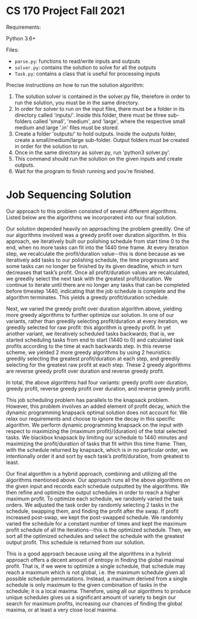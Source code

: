 # CS 170 Project Fall 2021

Requirements:

Python 3.6+

Files:
- `parse.py`: functions to read/write inputs and outputs
- `solver.py`: contains the solution to solve for all the outputs
- `Task.py`: contains a class that is useful for processing inputs

Precise instructions on how to run the solution algorithm:
1. The solution solver is contained in the solver.py file, therefore
in order to run the solution, you must be in the same directory.
2. In order for solver to run on the input files, there must be a folder
in its directory called 'inputs/'. Inside this folder, there must be
three sub-folders called 'small', 'medium', and 'large', where the respective
small medium and large '.in' files must be stored.
3. Create a folder 'outputs/' to hold outputs. Inside the outputs folder,
create a small/medium/large sub-folder. Output folders must be created in
order for the solution to run.
4. Once in the same directory as solver.py, run 'python3 solver.py'.
5. This command should run the solution on the given inputs and create outputs.
6. Wait for the program to finish running and you're finished.

# Job Sequencing Solution

Our approach to this problem consisted of several different algorithms. Listed below are the algorithms we incorporated into our final solution.

Our solution depended heavily on approaching the problem greedily. One of our algorithms involved was a greedy profit over duration algorithm. In this approach, we iteratively built our polishing schedule from start time 0 to the end, when no more tasks can fit into the 1440 time frame.  At every iteration step, we recalculate the profit/duration value--this is done because as we iteratively add tasks to our polishing schedule, the time progresses and some tasks can no longer be finished by its given deadline, which in turn decreases that task’s profit. Once all profit/duration values are recalculated, we greedily select the next task with the greatest profit/duration. We continue to iterate until there are no longer any tasks that can be completed before timestep 1440, indicating that the job schedule is complete and the algorithm terminates. This yields a greedy profit/duration schedule.

Next, we varied the greedy profit over duration algorithm above, yielding more greedy algorithms to further optimize our solution. In one of our variants, rather than greedily selecting profit/duration at every iteration, we greedily selected for raw profit: this algorithm is greedy profit. In yet another variant, we iteratively scheduled tasks backwards; that is, we started scheduling tasks from end to start (1440 to 0) and calculated task profits according to the time at each backwards step. In this reverse scheme, we yielded 2 more greedy algorithms by using 2 heuristics: greedily selecting the greatest profit/duration at each step, and greedily selecting for the greatest raw profit at each step. These 2 greedy algorithms are reverse greedy profit over duration and reverse greedy profit.

In total, the above algorithms had four variants: greedy profit over duration, greedy profit, reverse greedy profit over duration, and  reverse greedy profit.

This job scheduling problem has parallels to the knapsack problem. However, this problem involves an added element of profit decay, which the dynamic programming knapsack optimal solution does not account for. We relax our requirements and choose to ignore the decay in this specific algorithm. We perform dynamic programming knapsack on the input with respect to maximizing the (maximum profit)/(duration) of the total selected tasks. We blackbox knapsack by limiting our schedule to 1440 minutes and maximizing the profit/duration of tasks that fit within this time frame. Then, with the schedule returned by knapsack, which is in no particular order, we intentionally order it and sort by each task’s profit/duration, from greatest to least. 

Our final algorithm is a hybrid approach, combining and utilizing all the algorithms mentioned above. Our approach runs all the above algorithms on the given input and records each schedule outputted by the algorithms. We then refine and optimize the output schedules in order to reach a higher maximum profit. To optimize each schedule, we randomly varied the task orders. We adjusted the task order by randomly selecting 2 tasks in the schedule, swapping them, and finding the profit after the swap. If profit increased post-swap, we kept the post-swapped schedule. We randomly varied the schedule for a constant number of times and kept the maximum profit schedule of all the iterations--this is the optimized schedule. Then, we sort all the optimized schedules and select the schedule with the greatest output profit. This schedule is returned from our solution.

This is a good approach because using all the algorithms in a hybrid approach offers a decent amount of entropy in finding the global maximal profit. That is, if we were to optimize a single schedule, that schedule may reach a maximum which is not global, i.e. the maximum schedule given all possible schedule permutations. Instead, a maximum derived from a single schedule is only maximum to the given combination of tasks in the schedule; it is a local maxima. Therefore, using all our algorithms to produce unique schedules gives us a significant amount of variety to begin our search for maximum profits, increasing our chances of finding the global maxima, or at least a very close local maxima.
